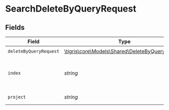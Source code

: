 # SearchDeleteByQueryRequest


## Fields

| Field                                                                                          | Type                                                                                           | Required                                                                                       | Description                                                                                    |
| ---------------------------------------------------------------------------------------------- | ---------------------------------------------------------------------------------------------- | ---------------------------------------------------------------------------------------------- | ---------------------------------------------------------------------------------------------- |
| `deleteByQueryRequest`                                                                         | [\tigris\core\Models\Shared\DeleteByQueryRequest](../../models/shared/DeleteByQueryRequest.md) | :heavy_check_mark:                                                                             | N/A                                                                                            |
| `index`                                                                                        | *string*                                                                                       | :heavy_check_mark:                                                                             | The index name of the documents that needs deletion.                                           |
| `project`                                                                                      | *string*                                                                                       | :heavy_check_mark:                                                                             | The project name.                                                                              |